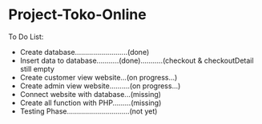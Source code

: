 # Project-Toko-Online

To Do List:
- Create database..........................(done)
- Insert data to database...........(done)...........(checkout & checkoutDetail still empty
- Create customer view website...(on progress...)
- Create admin view website..........(on progress...)
- Connect website with database...(missing)
- Create all function with PHP.........(missing)
- Testing Phase...............................(not yet)
